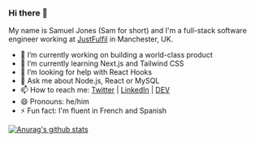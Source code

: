 ### Hi there 👋

My name is Samuel Jones (Sam for short) and I'm a full-stack software engineer working at [JustFulfil](https://github.com/justfulfil) in Manchester, UK. 

- 🔭 I’m currently working on building a world-class product
- 🌱 I’m currently learning Next.js and Tailwind CSS
- 🤔 I’m looking for help with React Hooks
- 💬 Ask me about Node.js, React or MySQL
- 📫 How to reach me: [Twitter](https://www.twitter.com/samueldjones) | [LinkedIn](https://www.linkedin.com/in/samuel-jones-48513525/) | [DEV](https://dev.to/samueldjones)
- 😄 Pronouns: he/him
- ⚡ Fun fact: I'm fluent in French and Spanish

[![Anurag's github stats](https://github-readme-stats.vercel.app/api?username=samueldjones24&count_private=true&theme=blueberry)](https://github.com/anuraghazra/github-readme-stats)
